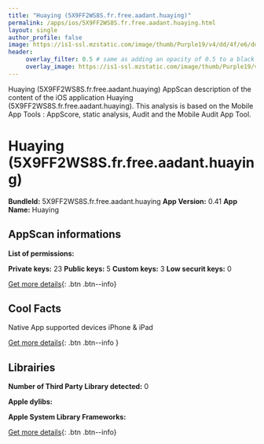 ```yaml
---
title: "Huaying (5X9FF2WS8S.fr.free.aadant.huaying)"
permalink: /apps/ios/5X9FF2WS8S.fr.free.aadant.huaying.html
layout: single
author_profile: false
image: https://is1-ssl.mzstatic.com/image/thumb/Purple19/v4/dd/4f/e6/dd4fe66f-8600-7119-e407-266c1722f9a8/mzl.fjzwmgiy.jpg/512x512bb.jpg
header: 
     overlay_filter: 0.5 # same as adding an opacity of 0.5 to a black background
     overlay_image: https://is1-ssl.mzstatic.com/image/thumb/Purple19/v4/dd/4f/e6/dd4fe66f-8600-7119-e407-266c1722f9a8/mzl.fjzwmgiy.jpg/512x512bb.jpg
---
```

Huaying (5X9FF2WS8S.fr.free.aadant.huaying) AppScan description of the content of the iOS application Huaying (5X9FF2WS8S.fr.free.aadant.huaying). This analysis is based on the Mobile App Tools : AppScore, static analysis, Audit and the Mobile Audit App Tool.

# Huaying (5X9FF2WS8S.fr.free.aadant.huaying)

**BundleId:** 5X9FF2WS8S.fr.free.aadant.huaying
**App Version:** 0.41
**App Name:** Huaying


## AppScan informations 

**List of permissions:** 
  
  
**Private keys:** 23
**Public keys:** 5
**Custom keys:** 3
**Low securit keys:** 0
  
[Get more details](/pricing.html){: .btn .btn--info}

## Cool Facts

Native App
supported devices iPhone & iPad
  
[Get more details](/pricing.html){: .btn .btn--info }

## Librairies 
**Number of Third Party Library detected:** 0


**Apple dylibs:**


**Apple System Library Frameworks:**


  
[Get more details](/pricing.html){: .btn .btn--info}


